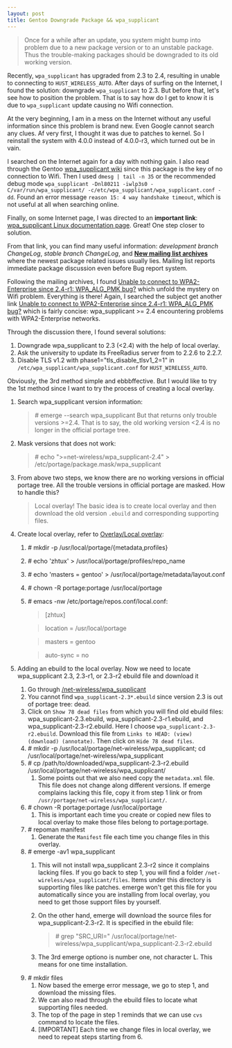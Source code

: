 ```yaml
---
layout: post
title: Gentoo Downgrade Package && wpa_supplicant
---
```


> Once for a while after an update, you system might bump into problem due to a new package version or to an unstable package. Thus the trouble-making packages should be downgraded to its old working version.

Recently, `wpa_supplicant` has upgraded from 2.3 to 2.4, resulting in unable to connecting to `HUST_WIRELESS_AUTO`. After days of surfing on the Internet, I found the solution: downgrade `wpa_supplicant` to 2.3. But before that, let's see how to position the problem. That is to say how do I get to know it is due to `wpa_supplicant` update causing no Wifi connection.

At the very beginning, I am in a mess on the Internet without any useful information since this problem is brand new. Even Google cannot search any clues. Af very first, I thought it was due to patches to kernel. So I reinstall the system with 4.0.0 instead of 4.0.0-r3, which turned out be in vain.

I searched on the Internet again for a day with nothing gain. I also read through the Gentoo [wpa_supplicant wiki](https://wiki.gentoo.org/wiki/Wpa_supplicant) since this package is the key of no connection to Wifi. Then I used `dmesg | tail -n 35` or the recommended debug mode `wpa_supplicant -Dnl80211 -iwlp3s0 -C/var/run/wpa_supplicant/ -c/etc/wpa_supplicant/wpa_supplicant.conf -dd`. Found an error message `reason 15: 4 way handshake timeout`, which is not useful at all when searching online.

Finally, on some Internet page, I was directed to an __important link__: [wpa_supplicant Linux documentation page](https://wireless.wiki.kernel.org/en/users/documentation/wpa_supplicant). Great! One step closer to solution.

From that link, you can find many useful information: _development branch ChangeLog_, _stable branch ChangeLog_, and [__New mailing list archives__](http://lists.shmoo.com/pipermail/hostap/) where the newest package related issues usually lies. Mailing list reports immediate package discussion even before Bug report system.

Following the mailing archives, I found [Unable to connect to WPA2-Enterprise since 2.4-r1: WPA\_ALG_PMK bug?](http://lists.shmoo.com/pipermail/hosfftap/2015-April/032685.html) which unfold the mystery on Wifi problem. Everything is there! Again, I searched the subject get another link [Unable to connect to WPA2-Enterprise since 2.4-r1: WPA\_ALG_PMK bug?](https://www.marc.info/?t=143013943600001&r=1&w=4) which is fairly concise: wpa_supplicant >= 2.4 encountering problems with WPA2-Enterprise networks.

Through the discussion there, I found several solutions:

1. Downgrade wpa_supplicant to 2.3 (<2.4) with the help of local overlay.
2. Ask the university to update its FreeRadius server from to 2.2.6 to 2.2.7.
3. Disable TLS v1.2 with phase1="tls\_disable\_tlsv1\_2=1" in `/etc/wpa_supplicant/wpa_supplicant.conf` for `HUST_WIRELESS_AUTO`.

Obviously, the 3rd method simple and ebbbffective. But I would like to try the 1st method since I want to try the process of creating a local overlay.

1. Search wpa_supplicant version information:

    >_#_ emerge --search wpa_supplicant
    But that returns only trouble versions >=2.4. That is to say, the old working version <2.4 is no longer in the official portage tree.
2. Mask versions that does not work:

    >_#_ echo ">=net-wireless/wpa\_supplicant-2.4" > /etc/portage/package.mask/wpa_supplicant
3. From above two steps, we know there are no working versions in official portage tree. All the trouble versions in official portage are masked. How to handle this?

    > Local overlay! The basic idea is to create local overlay and then download the old version `.ebuild` and corresponding supporting files.
4. Create local overlay, refer to [Overlay/Local overlay](https://wiki.gentoo.org/wiki/Overlay/Local_overlay):
    1. _#_ mkdir -p /usr/local/portage/{metadata,profiles}
    2. _#_ echo 'zhtux' > /usr/local/portage/profiles/repo_name
    3. _#_ echo 'masters = gentoo' > /usr/local/portage/metadata/layout.conf
    4. _#_ chown -R portage:portage /usr/local/portage
    5. _#_ emacs -nw /etc/portage/repos.conf/local.conf:

        >[zhtux]
	
        >location = /usr/local/portage
	
        >masters = gentoo
	
        >auto-sync = no
5. Adding an ebuild to the local overlay. Now we need to locate wpa_supplicant 2.3, 2.3-r1, or 2.3-r2 ebuild file and download it
    1. Go through [/net-wireless/wpa_supplicant](https://sources.gentoo.org/cgi-bin/viewvc.cgi/gentoo-x86/net-wireless/wpa_supplicant/)
    2. You cannot find `wpa_supplicant-2.3*.ebuild` since version 2.3 is out of portage tree: dead.
    3. Click on `Show 78 dead files` from which you will find old ebuild files: wpa_supplicant-2.3.ebuild, wpa_supplicant-2.3-r1.ebuild, and wpa_supplicant-2.3-r2.ebuild. Here I choose `wpa_supplicant-2.3-r2.ebuild`. Download this file from `Links to HEAD: (view) (download) (annotate)`. Then click on `Hide 78 dead files`.
    4. _#_ mkdir -p /usr/local/portage/net-wireless/wpa\_supplicant; cd /usr/local/portage/net-wireless/wpa_supplicant
    5. _#_ cp /path/to/downloaded/wpa\_supplicant-2.3-r2.ebuild /usr/local/portage/net-wireless/wpa_supplicant/
        1. Some points out that we also need copy the `metadata.xml` file. This file does not change along different versions. If emerge complains lacking this file, copy it from step 1 link or from `/usr/portage/net-wireless/wpa_supplicant/`.
    6. _#_ chown -R portage:portage /usr/local/portage
        1. This is important each time you create or copied new files to local overlay to make those files belong to portage:portage.
    7. _#_ repoman manifest
        1. Generate the `Manifest` file each time you change files in this overlay.
    8. _#_ emerge -av1 wpa_supplicant
        1. This will not install wpa\_supplicant 2.3-r2 since it complains lacking files. If you go back to step 1, you will find a folder `/net-wireless/wpa_supplicant/files`. Items under this directory is supporting files like patches. emerge won't get this file for you automatically since you are installing from local overlay, you need to get those support files by yourself.
        2. On the other hand, emerge will download the source files for wpa_supplicant-2.3-r2. It is specified in the ebuild file:

            >_#_ grep "SRC\_URI=" /usr/local/portage/net-wireless/wpa\_supplicant/wpa_supplicant-2.3-r2.ebuild
        3. The 3rd emerge optiono is number one, not character L. This means for one time installation.
    9. _#_ mkdir files
        1. Now based the emerge error message, we go to step 1, and download the missing files.
        2. We can also read through the ebuild files to locate what supporting files needed.
        3. The top of the page in step 1 reminds that we can use `cvs` command to locate the files.
        4. [IMPORTANT] Each time we change files in local overlay, we need to repeat steps starting from 6.
